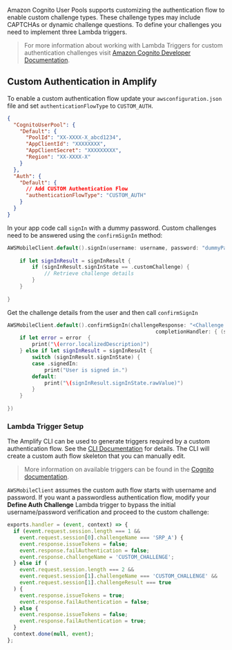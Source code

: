 Amazon Cognito User Pools supports customizing the authentication flow to enable custom challenge types. These challenge types may include CAPTCHAs or dynamic challenge questions. To define your challenges you need to implement three Lambda triggers.

> For more information about working with Lambda Triggers for custom authentication challenges visit [Amazon Cognito Developer Documentation](https://docs.aws.amazon.com/cognito/latest/developerguide/user-pool-lambda-challenge.html).

## Custom Authentication in Amplify

To enable a custom authentication flow update your `awsconfiguration.json` file and set `authenticationFlowType` to `CUSTOM_AUTH`. 

```json
{
  "CognitoUserPool": {
    "Default": {
      "PoolId": "XX-XXXX-X_abcd1234",
      "AppClientId": "XXXXXXXX",
      "AppClientSecret": "XXXXXXXXX",
      "Region": "XX-XXXX-X"
    }
  },
  "Auth": {
    "Default": {
      // Add CUSTOM Authentication Flow
      "authenticationFlowType": "CUSTOM_AUTH"
    }
  }
}
```

In your app code call `signIn` with a dummy password. Custom challenges need to be answered using the `confirmSignIn` method:

```swift
AWSMobileClient.default().signIn(username: username, password: "dummyPassword") { (signInResult, error) in
            
    if let signInResult = signInResult {
        if (signInResult.signInState == .customChallenge) {
            // Retrieve challenge details
        }
    }
            
}

```

Get the challenge details from the user and then call `confirmSignIn`

```swift
AWSMobileClient.default().confirmSignIn(challengeResponse: "<Challenge Response>",
                                                completionHandler: { (signInResult, error) in
    if let error = error  {
        print("\(error.localizedDescription)")
    } else if let signInResult = signInResult {
        switch (signInResult.signInState) {
        case .signedIn:
            print("User is signed in.")
        default:
            print("\(signInResult.signInState.rawValue)")
        }
    }
                                                    
})
```

### Lambda Trigger Setup

The Amplify CLI can be used to generate triggers required by a custom authentication flow. See the [CLI Documentation](/cli/auth/triggers) for details. The CLI will create a custom auth flow skeleton that you can manually edit. 

> More information on available triggers can be found in the [Cognito documentation](https://docs.aws.amazon.com/cognito/latest/developerguide/user-pool-lambda-challenge.html).

`AWSMobileClient` assumes the custom auth flow starts with username and password. If you want a passwordless authentication flow, modify your **Define Auth Challenge** Lambda trigger to bypass the initial username/password verification and proceed to the custom challenge:

```javascript
exports.handler = (event, context) => {
  if (event.request.session.length === 1 && 
    event.request.session[0].challengeName === 'SRP_A') {
    event.response.issueTokens = false;
    event.response.failAuthentication = false;
    event.response.challengeName = 'CUSTOM_CHALLENGE';
  } else if (
    event.request.session.length === 2 &&
    event.request.session[1].challengeName === 'CUSTOM_CHALLENGE' &&
    event.request.session[1].challengeResult === true
  ) {
    event.response.issueTokens = true;
    event.response.failAuthentication = false;
  } else {
    event.response.issueTokens = false;
    event.response.failAuthentication = true;
  }
  context.done(null, event);
};
```